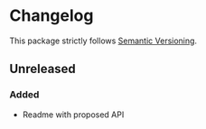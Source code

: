 
# Changelog

This package strictly follows [Semantic Versioning](https://semver.org).

## Unreleased
### Added
- Readme with proposed API
